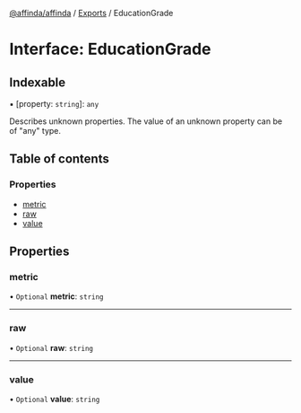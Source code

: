 [@affinda/affinda](../README.md) / [Exports](../modules.md) / EducationGrade

# Interface: EducationGrade

## Indexable

▪ [property: `string`]: `any`

Describes unknown properties. The value of an unknown property can be of "any" type.

## Table of contents

### Properties

- [metric](EducationGrade.md#metric)
- [raw](EducationGrade.md#raw)
- [value](EducationGrade.md#value)

## Properties

### metric

• `Optional` **metric**: `string`

___

### raw

• `Optional` **raw**: `string`

___

### value

• `Optional` **value**: `string`
